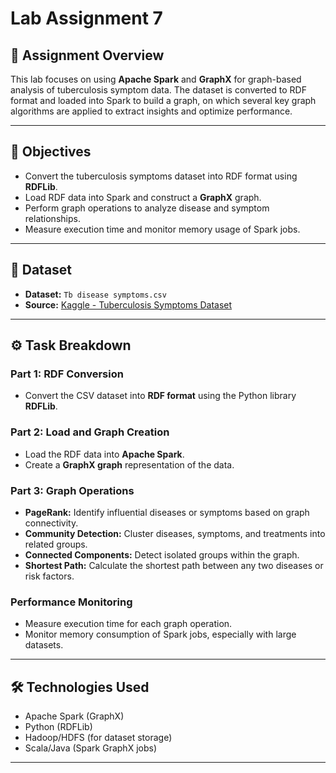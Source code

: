 # Lab Assignment 7

## 📘 Assignment Overview

This lab focuses on using **Apache Spark** and **GraphX** for graph-based analysis of tuberculosis symptom data. The dataset is converted to RDF format and loaded into Spark to build a graph, on which several key graph algorithms are applied to extract insights and optimize performance.

---

## 🧠 Objectives

- Convert the tuberculosis symptoms dataset into RDF format using **RDFLib**.
- Load RDF data into Spark and construct a **GraphX** graph.
- Perform graph operations to analyze disease and symptom relationships.
- Measure execution time and monitor memory usage of Spark jobs.

---

## 📂 Dataset

- **Dataset:** `Tb disease symptoms.csv`  
- **Source:** [Kaggle - Tuberculosis Symptoms Dataset](https://www.kaggle.com/datasets/victorcaelina/tuberculosis-symptoms?select=Tb+disease+symptoms.csv)

---

## ⚙️ Task Breakdown

### Part 1: RDF Conversion

- Convert the CSV dataset into **RDF format** using the Python library **RDFLib**.

### Part 2: Load and Graph Creation

- Load the RDF data into **Apache Spark**.
- Create a **GraphX graph** representation of the data.

### Part 3: Graph Operations

- **PageRank:** Identify influential diseases or symptoms based on graph connectivity.
- **Community Detection:** Cluster diseases, symptoms, and treatments into related groups.
- **Connected Components:** Detect isolated groups within the graph.
- **Shortest Path:** Calculate the shortest path between any two diseases or risk factors.

### Performance Monitoring

- Measure execution time for each graph operation.
- Monitor memory consumption of Spark jobs, especially with large datasets.

---

## 🛠️ Technologies Used

- Apache Spark (GraphX)
- Python (RDFLib)
- Hadoop/HDFS (for dataset storage)
- Scala/Java (Spark GraphX jobs)

---